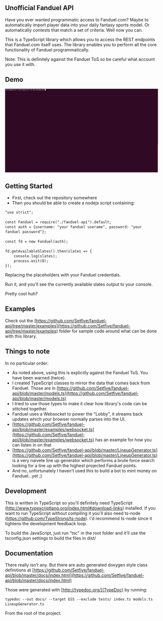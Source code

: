 ## Unofficial Fanduel API

Have you ever wanted programmatic access to Fanduel.com? 
Maybe to automatically import player data into your daily fantasy sports model. 
Or automatically contests that match a set of criteria. Well now you can.

This is a TypeScript library which allows you to access the REST 
endpoints that Fanduel.com itself uses. The library enables you to perform 
all the core functionality of Fanduel programmatically.

Note: This is definitely against the Fanduel ToS so be careful what account you use it with. 

## Demo
![](https://raw.githubusercontent.com/Setfive/fanduel-api/master/demo.gif)

## Getting Started

* First, check out the repository somewhere
* Then you should be able to create a nodejs script containing:

```
"use strict";

const Fanduel = require("./fanduel-api").default;
const auth = {username: "your fanduel userame", password: "your fanduel password"};

const fd = new Fanduel(auth);

fd.getAvailableSlates().then(slates => {
    console.log(slates);
    process.exit(0);
});
```

Replacing the placeholders with your Fanduel credentials.

Run it, and you'll see the currently available slates output to your console.

Pretty cool huh?

## Examples

Check out the [https://github.com/Setfive/fanduel-api/tree/master/examples](https://github.com/Setfive/fanduel-api/tree/master/examples) 
folder for sample code around what can be done with this library.

## Things to note

In no particular order:

* As noted above, using this is explicitly against the Fanduel ToS. You have been warned (twice).
* I created TypeScript classes to mirror the data that comes back from Fanduel. Those are in [https://github.com/Setfive/fanduel-api/blob/master/models.ts](https://github.com/Setfive/fanduel-api/blob/master/models.ts)
* I tried to use those types to make it clear how library's code can be stitched together.
* Fanduel uses a Websocket to power the "Lobby", it streams back updates which your browser normally parses into the UI.
* [https://github.com/Setfive/fanduel-api/blob/master/examples/websocket.ts](https://github.com/Setfive/fanduel-api/blob/master/examples/websocket.ts) has an example for how you can listen in on that
* [https://github.com/Setfive/fanduel-api/blob/master/LineupGenerator.ts](https://github.com/Setfive/fanduel-api/blob/master/LineupGenerator.ts) is a very naivete line up generator which performs a brute force search looking for a line up with the highest projected Fanduel points.  
* And no, unfortunately I haven't used this to build a bot to mint money on Fanduel...yet ;)

## Development

This is written in TypeScript so you'll definitely 
need TypeScript (http://www.typescriptlang.org/index.html#download-links) installed. 
If you want to run TypeScript without compiling it you'll 
also need ts-node (https://github.com/TypeStrong/ts-node). 
I'd recommend ts-node since it tightens the development feedback loop.

To build the JavaScript, just run "tsc" in the root folder 
and it'll use the tsconfig.json settings to build the files in dist/

## Documentation

There really isn't any. But there are auto generated doxygen style class definitions at
[https://github.com/Setfive/fanduel-api/blob/master/docs/index.html](https://github.com/Setfive/fanduel-api/blob/master/docs/index.html)

Those were generated with [http://typedoc.org/](TypeDoc) by running:
```
typedoc --out docs/ --target ES5 --exclude tests/ index.ts models.ts LineupGenerator.ts
```

From the root of the project.